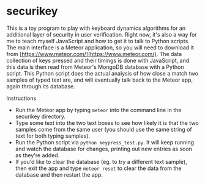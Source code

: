 # securikey

This is a toy program to play with keyboard dynamics algorithms for an additional layer of security in user verification. Right now, it's also a way for me to teach myself JavaScript and how to get it to talk to Python scripts. The main interface is a Meteor application, so you will need to download it from [https://www.meteor.com/](https://www.meteor.com/). The data collection of keys pressed and their timings is done with JavaScript, and this data is then read from Meteor's MongoDB database with a Python script. This Python script does the actual analysis of how close a match two samples of typed text are, and will eventually talk back to the Meteor app, again through its database.

Instructions
* Run the Meteor app by typing ``meteor`` into the command line in the securikey directory.
* Type some text into the two text boxes to see how likely it is that the two samples come from the same user (you should use the same string of text for both typing samples).
* Run the Python script via ``python keypress_test.py``. It will keep running and watch the database for changes, printing out new entries as soon as they're added.
* If you'd like to clear the database (eg. to try a different text sample), then exit the app and type ``meteor reset`` to clear the data from the database and then restart the app.